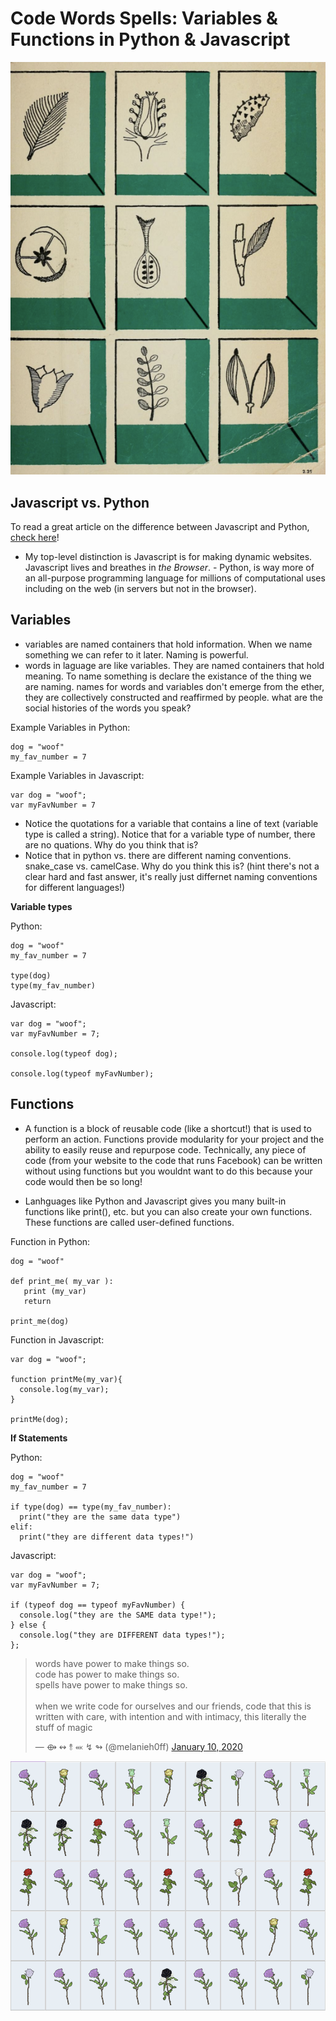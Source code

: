 # Code Words Spells: Variables & Functions in Python & Javascript

![](https://github.com/melaniehoff/code-words-spells/blob/master/1.png)

## Javascript vs. Python
To read a great article on the difference between Javascript and Python, [check here](https://skillcrush.com/2019/03/15/python-vs-javascript/)! 
- My top-level distinction is Javascript is for making dynamic websites. Javascript lives and breathes in _the Browser_. - Python, is way more of an all-purpose programming language for millions of computational uses including on the web (in servers but not in the browser).

## Variables

- variables are named containers that hold information. When we name something we can refer to it later. Naming is powerful. 
- words in laguage are like variables. They are named containers that hold meaning. To name something is declare the existance of the thing we are naming. names for words and variables don't emerge from the ether, they are collectively constructed and reaffirmed by people. what are the social histories of the words you speak?

Example Variables in Python:
```
dog = "woof"
my_fav_number = 7

```

Example Variables in Javascript:
```
var dog = "woof";
var myFavNumber = 7
```

- Notice the quotations for a variable that contains a line of text (variable type is called a string). Notice that for a variable type of number, there are no quations. Why do you think that is?
- Notice that in python vs. there are different naming conventions. snake_case vs. camelCase. Why do you think this is? (hint there's not a clear hard and fast answer, it's really just differnet naming conventions for different languages!)

**Variable types**

Python:
```
dog = "woof"
my_fav_number = 7

type(dog)
type(my_fav_number)
```

Javascript:
```
var dog = "woof";
var myFavNumber = 7;

console.log(typeof dog);

console.log(typeof myFavNumber);

```

## Functions
- A function is a block of reusable code (like a shortcut!) that is used to perform an action. Functions provide modularity for your project and the ability to easily reuse and repurpose code. Technically, any piece of code (from your website to the code that runs Facebook) can be written without using functions but you wouldnt want to do this because your code would then be so long!

- Lanhguages like Python and Javascript gives you many built-in functions like print(), etc. but you can also create your own functions. These functions are called user-defined functions.

Function in Python:
```
dog = "woof"

def print_me( my_var ):
   print (my_var)
   return

print_me(dog)
```

Function in Javascript:
```
var dog = "woof";

function printMe(my_var){
  console.log(my_var);
}

printMe(dog);
```

**If Statements**

Python:

```
dog = "woof"
my_fav_number = 7

if type(dog) == type(my_fav_number):
  print("they are the same data type")
elif:
  print("they are different data types!")
```

Javascript:

```
var dog = "woof";
var myFavNumber = 7;

if (typeof dog == typeof myFavNumber) {
  console.log("they are the SAME data type!");
} else {
  console.log("they are DIFFERENT data types!");
};
```

<blockquote class="twitter-tweet"><p lang="en" dir="ltr">words have power to make things so.<br>code has power to make things so.<br>spells have power to make things so.<br><br>when we write code for ourselves and our friends, code that this is written with care, with intention and with intimacy, this literally the stuff of magic</p>&mdash; ⟴ ↭ ⥉ ⬼ ↯ ↬ (@melanieh0ff) <a href="https://twitter.com/melanieh0ff/status/1215728556346691584?ref_src=twsrc%5Etfw">January 10, 2020</a></blockquote> 


![](https://github.com/melaniehoff/code-words-spells/blob/master/2.png)



